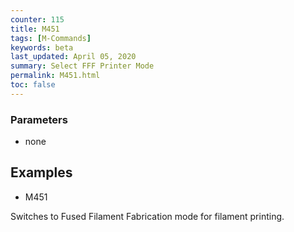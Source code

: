 ```yaml
---
counter: 115
title: M451
tags: [M-Commands] 
keywords: beta 
last_updated: April 05, 2020 
summary: Select FFF Printer Mode 
permalink: M451.html
toc: false 
---
```



### Parameters

* none

## Examples

* M451

Switches to Fused Filament Fabrication mode for filament printing.

